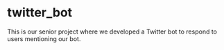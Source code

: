 # twitter_bot
 This is our senior project where we developed a Twitter bot to respond to users mentioning our bot.
